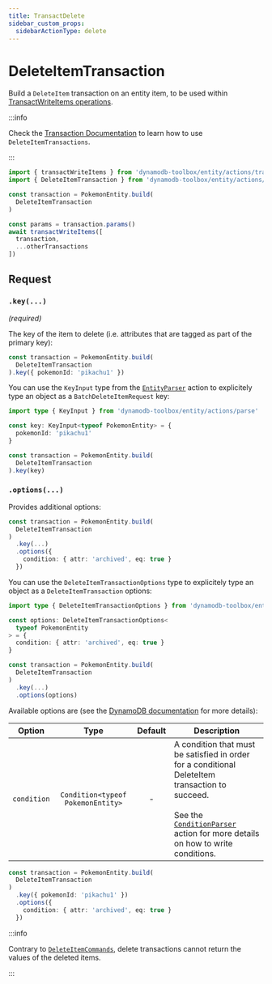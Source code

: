 ```yaml
---
title: TransactDelete
sidebar_custom_props:
  sidebarActionType: delete
---
```


# DeleteItemTransaction

Build a `DeleteItem` transaction on an entity item, to be used within [TransactWriteItems operations](https://docs.aws.amazon.com/amazondynamodb/latest/APIReference/API_TransactWriteItems.html).

:::info

Check the [Transaction Documentation](../9-transactions/index.md) to learn how to use `DeleteItemTransactions`.

:::

```ts
import { transactWriteItems } from 'dynamodb-toolbox/entity/actions/transactWrite'
import { DeleteItemTransaction } from 'dynamodb-toolbox/entity/actions/transactDelete'

const transaction = PokemonEntity.build(
  DeleteItemTransaction
)

const params = transaction.params()
await transactWriteItems([
  transaction,
  ...otherTransactions
])
```

## Request

### `.key(...)`

<p style={{ marginTop: '-15px' }}><i>(required)</i></p>

The key of the item to delete (i.e. attributes that are tagged as part of the primary key):

```ts
const transaction = PokemonEntity.build(
  DeleteItemTransaction
).key({ pokemonId: 'pikachu1' })
```

You can use the `KeyInput` type from the [`EntityParser`](../16-parse/index.md) action to explicitely type an object as a `BatchDeleteItemRequest` key:

```ts
import type { KeyInput } from 'dynamodb-toolbox/entity/actions/parse'

const key: KeyInput<typeof PokemonEntity> = {
  pokemonId: 'pikachu1'
}

const transaction = PokemonEntity.build(
  DeleteItemTransaction
).key(key)
```

### `.options(...)`

Provides additional options:

```ts
const transaction = PokemonEntity.build(
  DeleteItemTransaction
)
  .key(...)
  .options({
    condition: { attr: 'archived', eq: true }
  })
```

You can use the `DeleteItemTransactionOptions` type to explicitely type an object as a `DeleteItemTransaction` options:

```ts
import type { DeleteItemTransactionOptions } from 'dynamodb-toolbox/entity/actions/transactDelete'

const options: DeleteItemTransactionOptions<
  typeof PokemonEntity
> = {
  condition: { attr: 'archived', eq: true }
}

const transaction = PokemonEntity.build(
  DeleteItemTransaction
)
  .key(...)
  .options(options)
```

Available options are (see the [DynamoDB documentation](https://docs.aws.amazon.com/amazondynamodb/latest/APIReference/API_TransactWriteItems.html#API_TransactWriteItems_RequestParameters) for more details):

| Option      |               Type                | Default | Description                                                                                                                                                                                                                                   |
| ----------- | :-------------------------------: | :-----: | --------------------------------------------------------------------------------------------------------------------------------------------------------------------------------------------------------------------------------------------- |
| `condition` | `Condition<typeof PokemonEntity>` |    -    | A condition that must be satisfied in order for a conditional DeleteItem transaction to succeed.<br/><br/>See the [`ConditionParser`](../17-parse-condition/index.md#building-conditions) action for more details on how to write conditions. |

```ts
const transaction = PokemonEntity.build(
  DeleteItemTransaction
)
  .key({ pokemonId: 'pikachu1' })
  .options({
    condition: { attr: 'archived', eq: true }
  })
```

:::info

Contrary to [`DeleteItemCommands`](../4-delete-item/index.md), delete transactions cannot return the values of the deleted items.

:::
